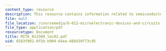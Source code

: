 ```yaml
---
content_type: resource
description: This resource contains information related to semiconductor physics.
file: null
file_location: /coursemedia/6-012-microelectronic-devices-and-circuits-spring-2009/6583f0018f5bb90464ea68b550f73c95_MIT6_012S09_lec02.pdf
file_type: application/pdf
resourcetype: Document
title: MIT6_012S09_lec02.pdf
uid: 6583f001-8f5b-b904-64ea-68b550f73c95
---
```

